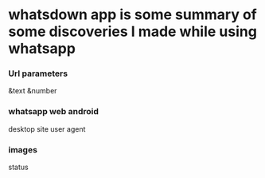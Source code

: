 
# whatsdown app is some summary of some discoveries I made while using whatsapp

### Url parameters 
&text
&number

### whatsapp web android
desktop site
user agent

### images
status
